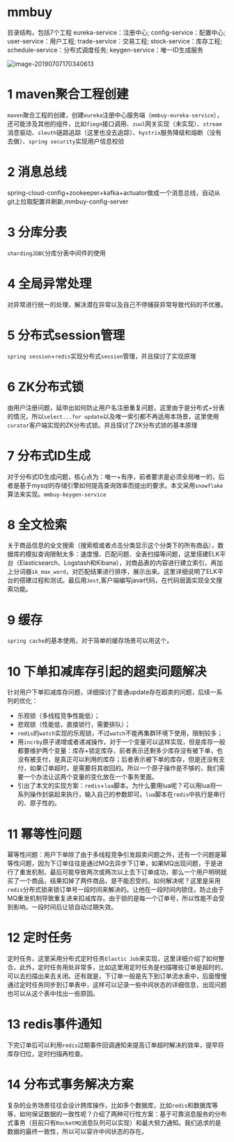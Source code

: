 # mmbuy
目录结构，包括7个工程
eureka-service：注册中心;
config-service：配置中心;
user-service：用户工程;
trade-service：交易工程;
stock-service：库存工程;
schedule-service：分布式调度任务;
keygen-service：唯一ID生成服务

![image-20190707170340613](http://ww4.sinaimg.cn/large/006tNc79ly1g4re6emgikj308p04xwex.jpg)

# 1  maven聚合工程创建

`maven`聚合工程的创建，创建`eureka`注册中心服务端（`mmbuy-eureka-service`），还可能涉及其他的组件，比如`fiegn`接口调用、`zuul`网关实现（未实现）、`stream`消息驱动、`sleuth`链路追踪（这里也没去追踪）、`hystrix`服务降级和熔断（没有去做）、`spring security`实现用户信息校验

# 2 消息总线

spring-cloud-config+zookeeper+kafka+actuator做成一个消息总线，自动从git上拉取配置并刷新,mmbuy-config-server

# 3 分库分表

`shardingJDBC`分库分表中间件的使用

# 4 全局异常处理

对异常进行统一的处理，解决潜在异常以及自己不停捕获异常导致代码的不优雅。

# 5 分布式session管理

`spring session`+`redis`实现分布式`session`管理，并且探讨了实现原理

# 6 ZK分布式锁

由用户注册问题，延申出如何防止用户名注册重复问题，这里由于是分布式+分表的情况，所以`select...for update`以及唯一索引都不再适用本场景，这里使用`curator`客户端实现的ZK分布式锁。并且探讨了ZK分布式锁的基本原理

# 7 分布式ID生成

对于分布式ID生成问题，核心点为：唯一+有序，前者要求是必须全局唯一的，后者是基于mysql的存储引擎如何提高查询效率而提出的要求。本文采用`snowflake`算法来实现。`mmbuy-keygen-service`

# 8 全文检索

关于商品信息的全文搜索（搜索框或者点击分类显示这个分类下的所有商品），数据库的模拟查询限制太多：速度慢、匹配问题、全表扫描等问题，这里搭建ELK平台（Elasticsearch、Logstash和Kibana），对商品表的内容进行建立索引，再加上分词器`ik_max_word`，对匹配结果进行排序，展示出来。这里详细说明了ELK平台的搭建过程和测试。最后用`Jest`,客户端编写java代码，在代码层面实现全文搜索功能。

# 9 缓存

`spring cache`的基本使用，对于简单的缓存场景可以用这个。

# 10 下单扣减库存引起的超卖问题解决

针对用户下单扣减库存问题，详细探讨了普通update存在超卖的问题，后续一系列的优化：

- 乐观锁（多线程竞争性能低）；
- 悲观锁（性能低，直接锁行，需要排队）；
- `redis`的`watch`实现的乐观锁，不过`watch`不能再集群环境下使用，限制较多；
- 用`incrby`原子递增或者递减操作，对于一个变量可以这样实现，但是库存一般都要维护两个变量：库存+锁定库存，前者表示还剩多少库存没有被下单，也没有被支付，是真正可以利用的库存；后者表示被下单的库存，但是还没有支付，如果订单超时，是需要将其收回的。所以一个原子操作是不够的，我们需要一个办法让这两个变量的变化放在一个事务里面。
- 引出了本文的实现方案：`redis`+`lua`脚本。为什么要用lua呢？可以用lua将一系列操作封装起来执行，输入自己的参数即可。`lua`脚本在`redis`中执行是串行的、原子性的。

# 11 幂等性问题

幂等性问题：用户下单除了由于多线程竞争引发超卖问题之外，还有一个问题是幂等性问题，因为下订单往往是通过MQ去异步下订单，如果MQ出现问题，于是进行了重发机制，最后可能导致两次或两次以上去下订单成功，那么一个用户明明就买了一个商品，结果扣掉了两件商品，是不能忍受的。如何解决呢？这里是采用`redis`分布式锁来锁订单号一段时间来解决的。让他在一段时间内锁住，防止由于MQ重发机制导致重复进来扣减库存。由于锁的是每一个订单号，所以性能不会受到影响，一段时间后让锁自动过期失效。

# 12 定时任务

定时任务，这里采用分布式定时任务`Elastic Job`来实现，这里详细介绍了如何整合，此外，定时任务用处非常多，比如这里用定时任务是扫描哪些订单是超时的，可以去扫描出来去关闭。还有就是，下订单一般是先下到订单流水表中，后面慢慢通过定时任务同步到订单表中，这样可以记录一些中间状态的详细信息，出现问题也可以从这个表中找出一些原因。

# 13 redis事件通知

下完订单后可以利用`redis`过期事件回调通知来提高订单超时解决的效率，提早将库存归位，定时扫描再检查。

# 14 分布式事务解决方案

复杂的业务场景往往会设计跨库操作，比如多个数据库，比如`redis`和数据库等等，如何保证数据的一致性呢？介绍了两种可行性方案：基于可靠消息服务的分布式事务（目前只有`RocketMQ`消息队列可以实现）和最大努力通知。我们追求的是数据的最终一致性，所以可以容许中间状态的存在。

